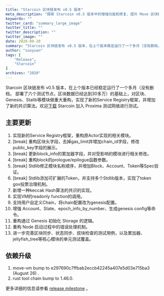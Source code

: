 ```yaml
---
title: "Starcoin 区块链发布 v0.5 版本"
meta_description: "探索 Starcoin v0.5 版本中的增强功能和修复，提升 Move 区块链的可用性。"
keywords: ""
twitter_card: "summary_large_image"
twitter_title: ""
twitter_description: ""
twitter_image: ""
date: 2020-09-20
summary: "Starcoin 区块链发布 v0.5 版本，在上个版本稳定运行了一个多月（没有删档， 部署了六个测试节点，区块数据已经达到30多万）的基础上，对区块、Genesis、Stalib等模块做重大重构，实现了新的Service Registry框架，并增加了新的共识算法。欢迎下载 Starcoin 加入 Proxima 测试网络进行测试。"
author: "suoyuan"
tags: [
    "Release",
    "Starcoin"
]
archives: "2020"
---
```


Starcoin 区块链发布 v0.5 版本，在上个版本已经稳定运行了一个多月（没有删档， 部署了六个测试节点，区块数据已经达到30多万）的基础上，对区块、Genesis、Stalib等模块做重大重构，实现了新的Service Registry框架，并增加了新的共识算法。欢迎[下载](https://github.com/starcoinorg/starcoin/releases/) Starcoin 加入 Proxima 测试网络进行测试。

## 主要更新

1. 实现新的Service Registry框架，重构原Actor实现的相关模块。
2. [break] 重构区块头字段，去掉gas_limit并增加chain_id字段，修改public_key字段的展示。
3. [break] 更新block_info的累加器字段，并对受影响的模块进行相关修改。
4. [break] 重构block的prologue/epilogue函数参数。
5. [break] Stdlib修正模块名称顺序，并增加Block、Account、Token等Spec验证。
6. [break] Stdlib添加可扩展的Token，并支持多个Stdlib版本，实现了token gov投票治理机制。
7. 新增一种keccak Hash算法的共识的实现。
8. 实现VM的readonly function的调用。
9. 支持用户自定义Chain，将chain配置改为genesis配置。
10. 增强 Account、State、epoch_info_by_number、生成genesis config等命令。
11. 重构通过 Genesis 初始化 Storage 的逻辑。
12. 重构 Node 启动过程中的错误处理机制。
13. 进一步完善区块同步、状态同步、叔块检查的测试用例，以及累加器、jellyfish_tree等核心模块的单元测试覆盖。



## 依赖升级

1. move-vm bump to e297690c7ffbab2eccb42245a407e5d03e715ba3 (August 26) .
2. rust tool chain bump to 1.46.0.

更多详细的信息请参看 [release milestone](https://github.com/starcoinorg/starcoin/milestone/10) 。

